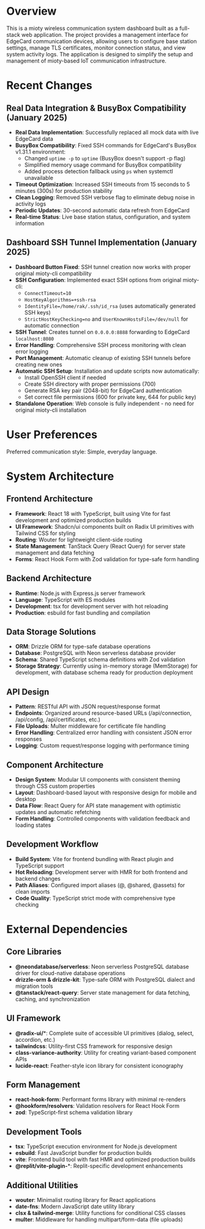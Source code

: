 # Overview

This is a mioty wireless communication system dashboard built as a full-stack web application. The project provides a management interface for EdgeCard communication devices, allowing users to configure base station settings, manage TLS certificates, monitor connection status, and view system activity logs. The application is designed to simplify the setup and management of mioty-based IoT communication infrastructure.

# Recent Changes

## Real Data Integration & BusyBox Compatibility (January 2025)
- **Real Data Implementation**: Successfully replaced all mock data with live EdgeCard data
- **BusyBox Compatibility**: Fixed SSH commands for EdgeCard's BusyBox v1.31.1 environment:
  - Changed `uptime -p` to `uptime` (BusyBox doesn't support -p flag)
  - Simplified memory usage command for BusyBox compatibility  
  - Added process detection fallback using `ps` when systemctl unavailable
- **Timeout Optimization**: Increased SSH timeouts from 15 seconds to 5 minutes (300s) for production stability
- **Clean Logging**: Removed SSH verbose flag to eliminate debug noise in activity logs
- **Periodic Updates**: 30-second automatic data refresh from EdgeCard
- **Real-time Status**: Live base station status, configuration, and system information

## Dashboard SSH Tunnel Implementation (January 2025)
- **Dashboard Button Fixed**: SSH tunnel creation now works with proper original mioty-cli compatibility
- **SSH Configuration**: Implemented exact SSH options from original mioty-cli:
  - `ConnectTimeout=10`
  - `HostKeyAlgorithms=+ssh-rsa` 
  - `IdentityFile=/home/rak/.ssh/id_rsa` (uses automatically generated SSH keys)
  - `StrictHostKeyChecking=no` and `UserKnownHostsFile=/dev/null` for automatic connection
- **SSH Tunnel**: Creates tunnel on `0.0.0.0:8888` forwarding to EdgeCard `localhost:8080`
- **Error Handling**: Comprehensive SSH process monitoring with clean error logging
- **Port Management**: Automatic cleanup of existing SSH tunnels before creating new ones
- **Automatic SSH Setup**: Installation and update scripts now automatically:
  - Install OpenSSH client if needed
  - Create SSH directory with proper permissions (700)
  - Generate RSA key pair (2048-bit) for EdgeCard authentication
  - Set correct file permissions (600 for private key, 644 for public key)
- **Standalone Operation**: Web console is fully independent - no need for original mioty-cli installation

# User Preferences

Preferred communication style: Simple, everyday language.

# System Architecture

## Frontend Architecture
- **Framework**: React 18 with TypeScript, built using Vite for fast development and optimized production builds
- **UI Framework**: Shadcn/ui components built on Radix UI primitives with Tailwind CSS for styling
- **Routing**: Wouter for lightweight client-side routing
- **State Management**: TanStack Query (React Query) for server state management and data fetching
- **Forms**: React Hook Form with Zod validation for type-safe form handling

## Backend Architecture
- **Runtime**: Node.js with Express.js server framework
- **Language**: TypeScript with ES modules
- **Development**: tsx for development server with hot reloading
- **Production**: esbuild for fast bundling and compilation

## Data Storage Solutions
- **ORM**: Drizzle ORM for type-safe database operations
- **Database**: PostgreSQL with Neon serverless database provider
- **Schema**: Shared TypeScript schema definitions with Zod validation
- **Storage Strategy**: Currently using in-memory storage (MemStorage) for development, with database schema ready for production deployment

## API Design
- **Pattern**: RESTful API with JSON request/response format
- **Endpoints**: Organized around resource-based URLs (/api/connection, /api/config, /api/certificates, etc.)
- **File Uploads**: Multer middleware for certificate file handling
- **Error Handling**: Centralized error handling with consistent JSON error responses
- **Logging**: Custom request/response logging with performance timing

## Component Architecture
- **Design System**: Modular UI components with consistent theming through CSS custom properties
- **Layout**: Dashboard-based layout with responsive design for mobile and desktop
- **Data Flow**: React Query for API state management with optimistic updates and automatic refetching
- **Form Handling**: Controlled components with validation feedback and loading states

## Development Workflow
- **Build System**: Vite for frontend bundling with React plugin and TypeScript support
- **Hot Reloading**: Development server with HMR for both frontend and backend changes
- **Path Aliases**: Configured import aliases (@, @shared, @assets) for clean imports
- **Code Quality**: TypeScript strict mode with comprehensive type checking

# External Dependencies

## Core Libraries
- **@neondatabase/serverless**: Neon serverless PostgreSQL database driver for cloud-native database operations
- **drizzle-orm & drizzle-kit**: Type-safe ORM with PostgreSQL dialect and migration tools
- **@tanstack/react-query**: Server state management for data fetching, caching, and synchronization

## UI Framework
- **@radix-ui/***: Complete suite of accessible UI primitives (dialog, select, accordion, etc.)
- **tailwindcss**: Utility-first CSS framework for responsive design
- **class-variance-authority**: Utility for creating variant-based component APIs
- **lucide-react**: Feather-style icon library for consistent iconography

## Form Management
- **react-hook-form**: Performant forms library with minimal re-renders
- **@hookform/resolvers**: Validation resolvers for React Hook Form
- **zod**: TypeScript-first schema validation library

## Development Tools
- **tsx**: TypeScript execution environment for Node.js development
- **esbuild**: Fast JavaScript bundler for production builds
- **vite**: Frontend build tool with fast HMR and optimized production builds
- **@replit/vite-plugin-***: Replit-specific development enhancements

## Additional Utilities
- **wouter**: Minimalist routing library for React applications
- **date-fns**: Modern JavaScript date utility library
- **clsx & tailwind-merge**: Utility functions for conditional CSS classes
- **multer**: Middleware for handling multipart/form-data (file uploads)